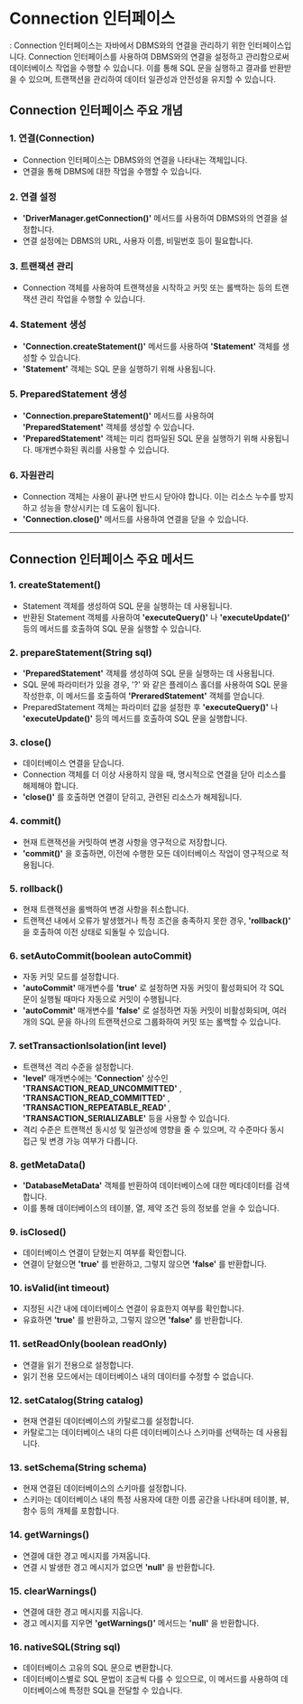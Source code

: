 # Connection 인터페이스
: Connection 인터페이스는 자바에서 DBMS와의 연결을 관리하기 위한 인터페이스입니다. Connection 인터페이스를 사용하여 DBMS와의 연결을 설정하고 관리함으로써 데이터베이스 작업을 수행할 수 있습니다. 이를 통해 SQL 문을 실행하고 결과를 반환받을 수 있으며, 트랜잭션을 관리하여 데이터 일관성과 안전성을 유지할 수 있습니다.

## Connection 인터페이스 주요 개념
### 1. 연결(Connection)
+ Connection 인터페이스는 DBMS와의 연결을 나타내는 객체입니다.
+ 연결을 통해 DBMS에 대한 작업을 수행할 수 있습니다.

### 2. 연결 설정
+ **'DriverManager.getConnection()'** 메서드를 사용하여 DBMS와의 연결을 설정합니다. 
+ 연결 설정에는 DBMS의 URL, 사용자 이름, 비밀번호 등이 필요합니다.

### 3. 트랜잭션 관리
+ Connection 객체를 사용하여 트랜잭셩을 시작하고 커밋 또는 롤백하는 등의 트랜잭션 관리 작업을 수행할 수 있습니다.

### 4. Statement 생성
+ **'Connection.createStatement()'** 메서드를 사용하여 **'Statement'** 객체를 생성할 수 있습니다.
+ **'Statement'** 객체는 SQL 문을 실행하기 위해 사용됩니다.

### 5. PreparedStatement 생성
+ **'Connection.prepareStatement()'** 메서드를 사용하여 **'PreparedStatement'** 객체를 생성할 수 있습니다.
+ **'PreparedStatement'** 객체는 미리 컴파일된 SQL 문을 실행하기 위해 사용됩니다. 매개변수화된 쿼리를 사용할 수 있습니다.


### 6. 자원관리
+ Connection 객체는 사용이 끝나면 반드시 닫아야 합니다. 이는 리소스 누수를 방지하고 성능을 향상시키는 데 도움이 됩니다.
+ **'Connection.close()'** 메서드를 사용하여 연결을 닫을 수 있습니다.

--------
## Connection 인터페이스 주요 메서드
### 1. createStatement()
+ Statement 객체를 생성하여 SQL 문을 실행하는 데 사용됩니다.
+ 반환된 Statement 객체를 사용하여 **'executeQuery()'** 나 **'executeUpdate()'** 등의 메서드를 호출하여 SQL 문을 실행할 수 있습니다.

### 2. prepareStatement(String sql)
+ **'PreparedStatement'** 객체를 생성하여 SQL 문을 실행하는 데 사용됩니다.
+ SQL 문에 파라미터가 있을 경우, '?' 와 같은 플레이스 홀더를 사용하여 SQL 문을 작성한후, 이 메서드를 호출하여 **'PreraredStatement'** 객체를 얻습니다.
+ PreparedStatement 객체는 파라미터 값을 설정한 후 **'executeQuery()'** 나 **'executeUpdate()'** 등의 메서드를 호출하여 SQL 문을 실행합니다.

### 3. close()
+ 데이터베이스 연결을 닫습니다.
+ Connection 객체를 더 이상 사용하지 않을 때, 명시적으로 연결을 닫아 리소스를 해제해야 합니다.
+ **'close()'** 를 호출하면 연결이 닫히고, 관련된 리소스가 해제됩니다.

### 4. commit()
+ 현재 트랜잭션을 커밋하여 변경 사항을 영구적으로 저장합니다.
+ **'commit()'** 을 호출하면, 이전에 수행한 모든 데이터베이스 작업이 영구적으로 적용됩니다.

### 5. rollback()
+ 현재 트랜잭션을 롤백하여 변경 사항을 취소합니다.
+ 트랜잭션 내에서 오류가 발생했거나 특정 조건을 충족하지 못한 경우, **'rollback()'** 을 호출하여 이전 상태로 되돌릴 수 있습니다.

### 6. setAutoCommit(boolean autoCommit)
+ 자동 커밋 모드를 설정합니다.
+ **'autoCommit'** 매개변수를 **'true'** 로 설정하면 자동 커밋이 활성화되어 각 SQL 문이 실행될 때마다 자동으로 커밋이 수행됩니다.
+ **'autoCommit'** 매개변수를 **'false'** 로 설정하면 자동 커밋이 비활성화되며, 여러 개의 SQL 문을 하나의 트랜잭션으로 그룹화하여 커밋 또는 롤백할 수 있습니다.

### 7. setTransactionIsolation(int level)
+ 트랜잭션 격리 수준을 설정합니다.
+ **'level'** 매개변수에는 **'Connection'** 상수인 **'TRANSACTION_READ_UNCOMMITTED'** , **'TRANSACTION_READ_COMMITTED'** , **'TRANSACTION_REPEATABLE_READ'** , **'TRANSACTION_SERIALIZABLE'** 등을 사용할 수 있습니다.
+ 격리 수준은 트랜잭션 동시성 및 일관성에 영향을 줄 수 있으며, 각 수준마다 동시 접근 및 변경 가능 여부가 다릅니다.

### 8. getMetaData()
+ **'DatabaseMetaData'** 객체를 반환하여 데이터베이스에 대한 메타데이터를 검색합니다.
+ 이를 통해 데이터베이스의 테이블, 열, 제약 조건 등의 정보를 얻을 수 있습니다.

### 9. isClosed()
+ 데이터베이스 연결이 닫혔는지 여부를 확인합니다.
+ 연결이 닫혔으면 **'true'** 를 반환하고, 그렇지 않으면 **'false'** 를 반환합니다.

### 10. isValid(int timeout)
+ 지정된 시간 내에 데이터베이스 연결이 유효한지 여부를 확인합니다. 
+ 유효하면 **'true'** 를 반환하고, 그렇지 않으면 **'false'** 를 반환합니다.

### 11. setReadOnly(boolean readOnly)
+ 연결을 읽기 전용으로 설정합니다.
+ 읽기 전용 모드에서는 데이터베이스 내의 데이터를 수정할 수 없습니다.

### 12. setCatalog(String catalog)
+ 현재 연결된 데이터베이스의 카탈로그를 설정합니다.
+ 카탈로그는 데이터베이스 내의 다른 데이터베이스나 스키마를 선택하는 데 사용됩니다.

### 13. setSchema(String schema)
+ 현재 연결된 데이터베이스의 스키마를 설정합니다.
+ 스키마는 데이터베이스 내의 특정 사용자에 대한 이름 공간을 나타내며 테이블, 뷰, 함수 등의 개체를 포함합니다.

### 14. getWarnings()
+ 연결에 대한 경고 메시지를 가져옵니다. 
+ 연결 시 발생한 경고 메시지가 없으면 **'null'** 을 반환합니다.

### 15. clearWarnings()
+ 연결에 대한 경고 메시지를 지웁니다.
+ 경고 메시지를 지우면 **'getWarnings()'** 메서드는 **'null'** 을 반환합니다.

### 16. nativeSQL(String sql)
+ 데이터베이스 고유의 SQL 문으로 변환합니다.
+ 데이터베이스별로 SQL 문법이 조금씩 다를 수 있으므로, 이 메서드를 사용하여 데이터베이스에 특정한 SQL을 전달할 수 있습니다.